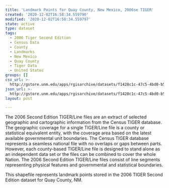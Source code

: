 ```yaml
---
title: 'Landmark Points for Quay County, New Mexico, 2006se TIGER'
created: '2020-12-02T16:58:34.559790'
modified: '2020-12-02T16:58:34.559797'
state: active
type: dataset
tags:
  - 2006 Tiger Second Edition
  - Census Data
  - County
  - Landmarks
  - New Mexico
  - Quay County
  - Tiger Data
  - United States
groups: []
csv_url: >-
  http://gstore.unm.edu/apps/rgisarchive/datasets/f1428c1c-47c5-4bd0-b50e-d5c4ed1ef3a8/tgr2006se_quay_lpt.derived.csv
json_url: >-
  http://gstore.unm.edu/apps/rgisarchive/datasets/f1428c1c-47c5-4bd0-b50e-d5c4ed1ef3a8/tgr2006se_quay_lpt.derived.json
layout: post

---
```

The 2006 Second Edition TIGER/Line files are an extract of selected geographic and cartographic information from the Census TIGER database.  The geographic coverage for a single TIGER/Line file is a county or statistical equivalent entity, with the coverage area based on the latest available governmental unit boundaries. The Census TIGER database represents a seamless national file with no overlaps or gaps between parts.  However, each county-based TIGER/Line file is designed to stand alone as an independent data set or the files can be combined to cover the whole Nation.  The 2006 Second Edition  TIGER/Line files consist of line segments representing physical features and governmental and statistical boundaries.  

This shapefile represents landmark points stored in the 2006 TIGER Second Edition dataset for Quay County, NM.
